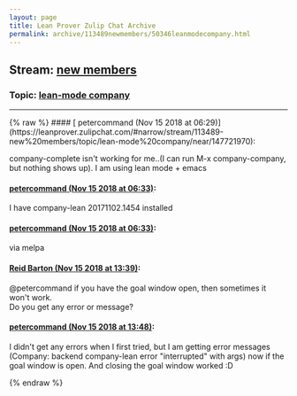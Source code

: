 ```yaml
---
layout: page
title: Lean Prover Zulip Chat Archive 
permalink: archive/113489newmembers/50346leanmodecompany.html
---
```


## Stream: [new members](https://leanprover-community.github.io/archive/113489newmembers/index.html)
### Topic: [lean-mode company](https://leanprover-community.github.io/archive/113489newmembers/50346leanmodecompany.html)

---

<base href="https://leanprover.zulipchat.com">
{% raw %}
#### [ petercommand (Nov 15 2018 at 06:29)](https://leanprover.zulipchat.com/#narrow/stream/113489-new%20members/topic/lean-mode%20company/near/147721970):
<p>company-complete isn't working for me..(I can run M-x company-company, but nothing shows up). I am using lean mode + emacs</p>

#### [ petercommand (Nov 15 2018 at 06:33)](https://leanprover.zulipchat.com/#narrow/stream/113489-new%20members/topic/lean-mode%20company/near/147722111):
<p>I have company-lean 20171102.1454 installed</p>

#### [ petercommand (Nov 15 2018 at 06:33)](https://leanprover.zulipchat.com/#narrow/stream/113489-new%20members/topic/lean-mode%20company/near/147722116):
<p>via melpa</p>

#### [ Reid Barton (Nov 15 2018 at 13:39)](https://leanprover.zulipchat.com/#narrow/stream/113489-new%20members/topic/lean-mode%20company/near/147738447):
<p><span class="user-mention" data-user-id="127883">@petercommand</span> if you have the goal window open, then sometimes it won't work.<br>
Do you get any error or message?</p>

#### [ petercommand (Nov 15 2018 at 13:48)](https://leanprover.zulipchat.com/#narrow/stream/113489-new%20members/topic/lean-mode%20company/near/147738789):
<p>I didn't get any errors when I first tried, but I am getting error messages (Company: backend company-lean error "interrupted" with args) now if the goal window is open. And closing the goal window worked :D</p>


{% endraw %}
